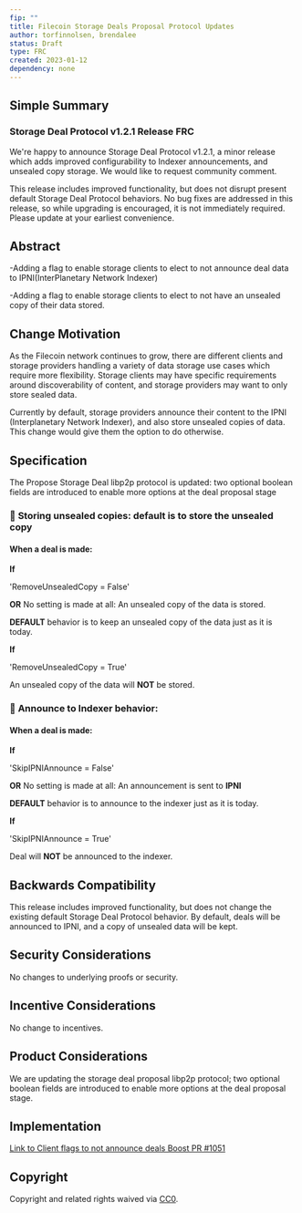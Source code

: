 ```yaml
---
fip: ""
title: Filecoin Storage Deals Proposal Protocol Updates
author: torfinnolsen, brendalee
status: Draft
type: FRC
created: 2023-01-12
dependency: none
---
```


## Simple Summary

### Storage Deal Protocol v1.2.1 Release FRC
We're happy to announce Storage Deal Protocol v1.2.1, a minor release which adds improved configurability to Indexer announcements, and unsealed copy storage. We would like to request community comment.


This release includes improved functionality, but does not disrupt present default Storage Deal Protocol behaviors. No bug fixes are addressed in this release, so while upgrading is encouraged, it is not immediately required. Please update at your earliest convenience.


## Abstract

-Adding a flag to enable storage clients to elect to not announce deal data to IPNI(InterPlanetary Network Indexer)


-Adding a flag to enable storage clients to elect to not have an unsealed copy of their data stored.



## Change Motivation

As the Filecoin network continues to grow, there are different clients and storage providers handling a variety of data storage use cases which require more flexibility. Storage clients may have specific requirements around discoverability of content, and storage providers may want to only store sealed data. 

Currently by default, storage providers announce their content to the IPNI (Interplanetary Network Indexer), and also store unsealed copies of data. This change would give them the option to do otherwise. 

## Specification



The Propose Storage Deal libp2p protocol is updated: two optional boolean fields are introduced to enable more options at the deal proposal stage

### :file_folder: **Storing unsealed copies:** default is to store the unsealed copy ###
#### When a deal is made: ####


**If**


   'RemoveUnsealedCopy = False'


**OR** No setting is made at all: An unsealed copy of the data is stored.


**DEFAULT** behavior is to keep an unsealed copy of the data just as it is today.


**If**


   'RemoveUnsealedCopy = True'


An unsealed copy of the data will **NOT** be stored.

### :satellite: **Announce to Indexer behavior:** ###


#### When a deal is made: ####


**If**


   'SkipIPNIAnnounce = False'


**OR** No setting is made at all: An announcement is sent to **IPNI**


**DEFAULT** behavior is to announce to the indexer just as it is today.


**If**


   'SkipIPNIAnnounce = True'


Deal will **NOT** be announced to the indexer.


## **Backwards Compatibility**

This release includes improved functionality, but does not change the existing default Storage Deal Protocol behavior. By default, deals will be announced to IPNI, and a copy of unsealed data will be kept.

## **Security Considerations**

No changes to underlying proofs or security.

## **Incentive Considerations**

No change to incentives.

## **Product Considerations**

We are updating the storage deal proposal libp2p protocol; two optional boolean fields are introduced to enable more options at the deal proposal stage. 

## **Implementation**

[Link to Client flags to not announce deals Boost PR #1051](https://github.com/filecoin-project/boost/pull/1051#top)

## **Copyright**

Copyright and related rights waived via [CC0](https://creativecommons.org/publicdomain/zero/1.0/).


